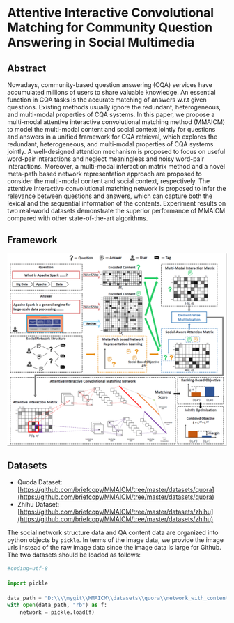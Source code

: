 # Attentive Interactive Convolutional Matching for Community Question Answering in Social Multimedia


## Abstract

Nowadays, community-based question answering (CQA) services have accumulated millions of users to share valuable knowledge.
An essential function in CQA tasks is the accurate matching of answers w.r.t given questions.
Existing methods usually ignore the redundant, heterogeneous, and multi-modal properties of CQA systems.
In this paper, we propose a multi-modal attentive interactive convolutional matching method (MMAICM) to model the multi-modal content and social context jointly for questions and answers in a unified framework for CQA retrieval, which explores the redundant, heterogeneous, and multi-modal properties of CQA systems jointly.
A well-designed attention mechanism is proposed to focus on useful word-pair interactions and neglect meaningless and noisy word-pair interactions.
Moreover, a multi-modal interaction matrix method and a novel meta-path based network representation approach are proposed to consider the multi-modal content and social context, respectively.
The attentive interactive convolutional matching network is proposed to infer the relevance between questions and answers, which can capture both the lexical and the sequential information of the contents.
Experiment results on two real-world datasets demonstrate the superior performance of MMAICM compared with other
state-of-the-art algorithms.

## Framework
![](https://github.com/briefcopy/MMAICM/raw/master/images/framework.png)



## Datasets

+ Quoda Dataset: [https://github.com/briefcopy/MMAICM/tree/master/datasets/quora](https://github.com/briefcopy/MMAICM/tree/master/datasets/quora)
+ Zhihu Dataset: [https://github.com/briefcopy/MMAICM/tree/master/datasets/zhihu](https://github.com/briefcopy/MMAICM/tree/master/datasets/zhihu)

The social network structure data and QA content data are organized into python objects by `pickle`.
In terms of the image data, we provide the image urls instead of the raw image data since the image data is large for Github.
The two datasets should be loaded as follows:

```python
#coding=utf-8

import pickle

data_path = "D:\\\\mygit\\MMAICM\\datasets\\quora\\network_with_content.p"
with open(data_path, "rb") as f:
    network = pickle.load(f)
```
